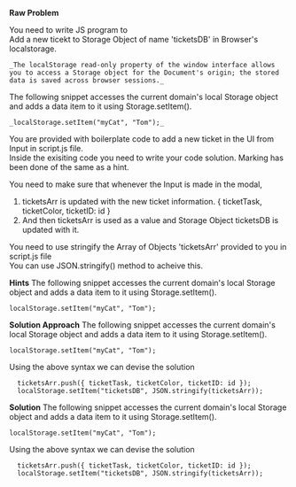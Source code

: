 **Raw Problem**

You need to write JS program to  
Add a new ticekt to Storage Object of name 'ticketsDB' in Browser's localstorage.

```
_The localStorage read-only property of the window interface allows you to access a Storage object for the Document's origin; the stored data is saved across browser sessions._
```

The following snippet accesses the current domain's local Storage object and adds a data item to it using Storage.setItem().

```
_localStorage.setItem("myCat", "Tom");_
```

You are provided with boilerplate code to add a new ticket in the UI from Input in script.js file.  
Inside the exisiting code you need to write your code solution. Marking has been done of the same as a hint.

You need to make sure that whenever the Input is made in the modal,

1. ticketsArr is updated with the new ticket information. { ticketTask, ticketColor, ticketID: id }
2. And then ticketsArr is used as a value and Storage Object ticketsDB is updated with it.

You need to use stringify the Array of Objects 'ticketsArr' provided to you in script.js file  
You can use JSON.stringify() method to acheive this.

**Hints**
The following snippet accesses the current domain's local Storage object and adds a data item to it using Storage.setItem().

```
localStorage.setItem("myCat", "Tom");
```

**Solution Approach**
The following snippet accesses the current domain's local Storage object and adds a data item to it using Storage.setItem().

```
localStorage.setItem("myCat", "Tom");
```

Using the above syntax we can devise the solution

```
  ticketsArr.push({ ticketTask, ticketColor, ticketID: id });
  localStorage.setItem("ticketsDB", JSON.stringify(ticketsArr));
```

**Solution**
The following snippet accesses the current domain's local Storage object and adds a data item to it using Storage.setItem().

```
localStorage.setItem("myCat", "Tom");
```

Using the above syntax we can devise the solution

```
  ticketsArr.push({ ticketTask, ticketColor, ticketID: id });
  localStorage.setItem("ticketsDB", JSON.stringify(ticketsArr));
```
